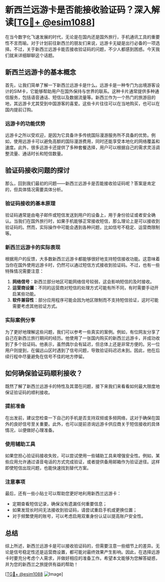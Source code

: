 # 新西兰远游卡是否能接收验证码？深入解读[[TG💪+ @esim1088](https://t.me/s/esim1088)]

在当今数字化飞速发展的时代，无论是在国内还是国外旅行，手机通讯工具的重要性不言而喻。对于计划前往新西兰的朋友们来说，远游卡无疑是出行必备的一项选择。不过，关于新西兰远游卡能否接收验证码的问题，不少人都感到困惑。今天我们就来详细聊聊这个话题。

## 新西兰远游卡的基本概念

首先，让我们简单了解一下新西兰远游卡是什么。远游卡是一种专门为出境游客设计的SIM卡，它能够帮助用户在国外保持与世界的联系。这种卡片通常提供多种通信服务，包括语音通话、短信以及数据流量等。新西兰作为一个热门的旅游目的地，其远游卡尤其受到中国游客的喜爱。这些卡片往往可以在当地购买，也可以在国内提前订购。

### 远游卡的功能优势

远游卡之所以受欢迎，是因为它具备许多传统国际漫游服务所不具备的优势。例如，使用远游卡可以避免高额的国际漫游费用，同时还能享受本地化的网络覆盖和速度。此外，很多远游卡还提供了多种套餐选择，用户可以根据自己的需求灵活调整流量、通话时长和短信数量。

## 验证码接收问题的探讨

那么，回到我们最初的问题——新西兰远游卡是否能接收验证码呢？答案是肯定的，但具体情况需要具体分析。

### 验证码接收的基本原理

验证码通常是由电子邮件或短信发送到用户的设备上，用于身份验证或者安全确认。当我们在国外旅行时，如果手机能够正常接收短信，那么理论上是可以接收到验证码的。然而，实际操作中可能会遇到各种问题，比如信号不稳定、运营商限制等。

### 新西兰远游卡的实际表现

根据用户的反馈，大多数新西兰远游卡都能够很好地支持短信接收功能。这意味着当你在国外使用远游卡时，仍然可以通过短信方式接收到验证码。不过，也有一些特殊情况需要注意：

1. **网络信号**：新西兰部分地区可能网络信号较弱，这会影响短信的及时接收。
2. **运营商设置**：不同的运营商对短信的处理方式可能有所不同，有时需要手动开启某些功能。
3. **软件兼容性**：部分应用程序可能会因为地区限制而不支持短信验证，这时可能需要考虑其他验证方式。

### 实际案例分享

为了更好地理解这些问题，我们可以参考一些真实的案例。例如，有位网友分享了自己在新西兰旅行期间的经历。他使用了一张国内购买的新西兰远游卡，并成功收到了多个验证码。他表示，虽然偶尔会有延迟，但总体上还是非常方便的。另一位用户则提到，在偏远山区时遇到了信号问题，导致验证码迟迟未到。因此，他在后续行程中尽量避免在信号不佳的地方停留。

## 如何确保验证码顺利接收？

既然了解了新西兰远游卡的特性及其潜在问题，接下来我们来看看如何最大限度地保证验证码的顺利接收。

### 提前准备

在出发前，建议您检查一下自己的手机是否支持双频或多频网络，这对于确保在国外的良好信号至关重要。此外，也可以提前咨询远游卡供应商关于短信接收的具体情况，以便做好心理准备。

### 使用辅助工具

如果您担心验证码接收失败，可以尝试使用一些辅助工具来增强安全性。例如，某些应用允许通过语音电话的方式完成验证，或者提供备用邮箱作为验证途径。这样即使短信出现问题，也能快速找到替代方案。

### 注意事项

最后，还有一些小贴士可以帮助您更好地利用新西兰远游卡：

- 定期查看短信记录，确保没有遗漏任何重要信息；
- 如果发现长时间无法接收到验证码，请尝试重启手机或更换位置；
- 对于频繁使用的账号，可以考虑启用双重身份认证以提高账户安全性。

## 总结

综上所述，新西兰远游卡是可以接收验证码的，但需要注意一些细节上的差异。无论是信号稳定性还是运营商设置，都可能对最终效果产生影响。因此，在选择远游卡时要充分考虑个人需求，并做好相应的准备工作。希望本文能够为您解答疑惑，并为您的新西兰之旅提供有益的帮助！

[[TG💪+ @esim1088](https://t.me/s/esim1088) ![Image](https://i.postimg.cc/4NQfJmqS/Snipaste-2025-05-13-00-14-12.png)]